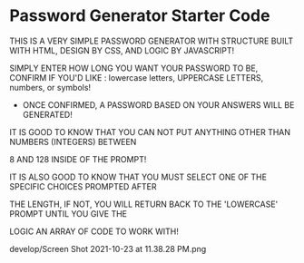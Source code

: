 # Password Generator Starter Code
THIS IS A VERY SIMPLE PASSWORD GENERATOR WITH STRUCTURE BUILT WITH HTML, DESIGN BY CSS, AND LOGIC BY JAVASCRIPT!

SIMPLY ENTER HOW LONG YOU WANT YOUR PASSWORD TO BE, 
CONFIRM IF YOU'D LIKE : lowercase letters, UPPERCASE LETTERS, numbers, or symbols!

- ONCE CONFIRMED, A PASSWORD BASED ON YOUR ANSWERS WILL BE GENERATED!

IT IS GOOD TO KNOW THAT YOU CAN NOT PUT ANYTHING OTHER THAN NUMBERS (INTEGERS) BETWEEN

8 AND 128 INSIDE OF THE PROMPT!

IT IS ALSO GOOD TO KNOW THAT YOU MUST SELECT ONE OF THE SPECIFIC CHOICES PROMPTED AFTER

THE LENGTH, IF NOT, YOU WILL RETURN BACK TO THE 'LOWERCASE' PROMPT UNTIL YOU GIVE THE 

LOGIC AN ARRAY OF CODE TO WORK WITH!

develop/Screen Shot 2021-10-23 at 11.38.28 PM.png